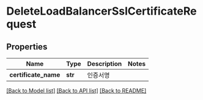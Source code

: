 # DeleteLoadBalancerSslCertificateRequest

## Properties
Name | Type | Description | Notes
------------ | ------------- | ------------- | -------------
**certificate_name** | **str** | 인증서명 | 

[[Back to Model list]](../README.md#documentation-for-models) [[Back to API list]](../README.md#documentation-for-api-endpoints) [[Back to README]](../README.md)


